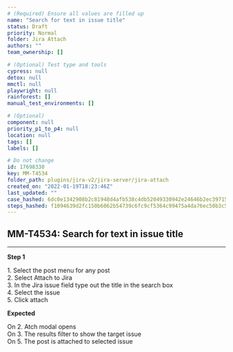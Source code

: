 ```yaml
---
# (Required) Ensure all values are filled up
name: "Search for text in issue title"
status: Draft
priority: Normal
folder: Jira Attach
authors: ""
team_ownership: []

# (Optional) Test type and tools
cypress: null
detox: null
mmctl: null
playwright: null
rainforest: []
manual_test_environments: []

# (Optional)
component: null
priority_p1_to_p4: null
location: null
tags: []
labels: []

# Do not change
id: 17698330
key: MM-T4534
folder_path: plugins/jira-v2/jira-server/jira-attach
created_on: "2022-01-19T18:23:46Z"
last_updated: ""
case_hashed: 6dc0e1342908b2c81948d4afb538c4db52049330942e24646b2ec3971537074b0e4d843a98466b867406c1777f1e1e15
steps_hashed: f1094639d2fc150b6062b54739c6fc9cf5364c99475a4da76ec50b3c50960c795dbf259512d3b442c59777cb1ef4abcd
---
```


## MM-T4534: Search for text in issue title

---

**Step 1**

1\. Select the post menu for any post\
2\. Select Attach to Jira\
3\. In the Jira issue field type out the title in the search box\
4\. Select the issue\
5\. Click attach

**Expected**

On 2. Atch modal opens\
On 3. The results filter to show the target issue\
On 5. The post is attached to selected issue
